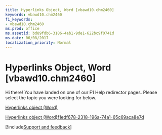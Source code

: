 ```yaml
---
title: Hyperlinks Object, Word [vbawd10.chm2460]
keywords: vbawd10.chm2460
f1_keywords:
- vbawd10.chm2460
ms.prod: office
ms.assetid: bd89fdb6-3186-4ab1-9de1-622bc9f0741d
ms.date: 06/08/2017
localization_priority: Normal
---
```



# Hyperlinks Object, Word [vbawd10.chm2460]

Hi there! You have landed on one of our F1 Help redirector pages. Please select the topic you were looking for below.

[Hyperlinks object (Word)](https://msdn.microsoft.com/library/25801753-737f-9219-6a14-6531eb2ca699%28Office.15%29.aspx)

[Hyperlinks object (Word)f1edf678-2318-196a-74a1-65c69aca8e7d](https://msdn.microsoft.com/library/f1edf678-2318-196a-74a1-65c69aca8e7d%28Office.15%29.aspx)

[!include[Support and feedback](~/includes/feedback-boilerplate.md)]